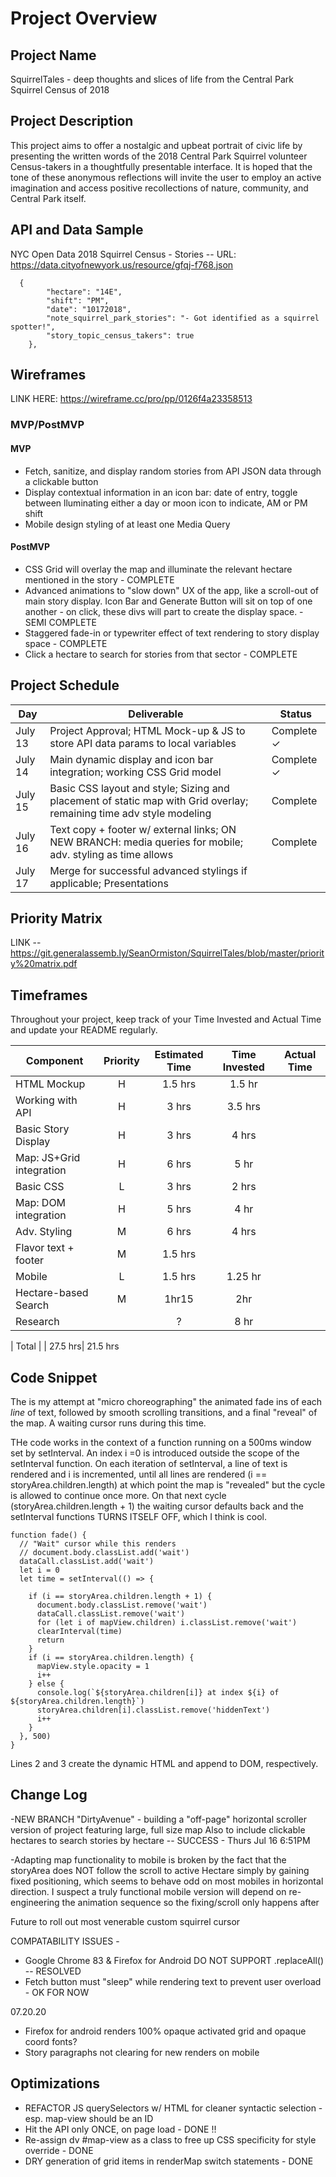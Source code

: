 # Project Overview

## Project Name

SquirrelTales - deep thoughts and slices of life from the Central Park Squirrel Census of 2018

## Project Description

This project aims to offer a nostalgic and upbeat portrait of civic life by presenting the written words of the 2018 Central Park Squirrel volunteer Census-takers in a thoughtfully presentable interface.  It is hoped that the tone of these anonymous reflections will invite the user to employ an active imagination and access positive recollections of nature, community, and Central Park itself. 

## API and Data Sample

NYC Open Data 2018 Squirrel Census - Stories -- URL: https://data.cityofnewyork.us/resource/gfqj-f768.json
```
  {
        "hectare": "14E",
        "shift": "PM",
        "date": "10172018",
        "note_squirrel_park_stories": "- Got identified as a squirrel spotter!",
        "story_topic_census_takers": true
    },
```    

## Wireframes

LINK HERE: https://wireframe.cc/pro/pp/0126f4a23358513

### MVP/PostMVP

#### MVP 
- Fetch, sanitize, and display random stories from API JSON data through a clickable button
- Display contextual information in an icon bar: date of entry, toggle between lluminating either a day or moon icon to indicate, AM or PM shift
- Mobile design styling of at least one Media Query

#### PostMVP  

- CSS Grid will overlay the map and illuminate the relevant hectare mentioned in the story - COMPLETE
- Advanced animations to "slow down" UX of the app, like a scroll-out of main story display.  Icon Bar and Generate Button will sit on top of one another - on click, these divs will part to create the display space. - SEMI COMPLETE
- Staggered fade-in or typewriter effect of text rendering to story display space - COMPLETE
- Click a hectare to search for stories from that sector - COMPLETE


## Project Schedule

|  Day | Deliverable | Status
|---|---| ---|
|July 13| Project Approval; HTML Mock-up & JS to store API data params to local variables | Complete ✓
|July 14| Main dynamic display and icon bar integration; working CSS Grid model | Complete ✓ | 
|July 15| Basic CSS layout and style; Sizing and placement of static map with Grid overlay; remaining time adv style modeling| Complete
|July 16| Text copy + footer w/ external links; ON NEW BRANCH: media queries for mobile; adv. styling as time allows | Complete
|July 17| Merge for successful advanced stylings if applicable; Presentations| 


## Priority Matrix

LINK --    https://git.generalassemb.ly/SeanOrmiston/SquirrelTales/blob/master/priority%20matrix.pdf

## Timeframes

Throughout your project, keep track of your Time Invested and Actual Time and update your README regularly.

| Component | Priority | Estimated Time | Time Invested | Actual Time |
| --- | :---: |  :---: | :---: | :---: |
| HTML Mockup | H | 1.5 hrs | 1.5 hr |
| Working with API | H | 3 hrs | 3.5 hrs
| Basic Story Display | H | 3 hrs | 4 hrs
| Map: JS+Grid integration | H | 6 hrs | 5 hr
| Basic CSS | L | 3 hrs | 2 hrs
| Map: DOM integration | H | 5 hrs | 4 hr
| Adv. Styling | M | 6 hrs | 4 hrs
| Flavor text + footer | M | 1.5 hrs
| Mobile | L | 1.5 hrs | 1.25 hr
| Hectare-based Search| M | 1hr15 | 2hr 
| Research |  | ?  | 8 hr

| Total | | 27.5 hrs| 21.5 hrs

## Code Snippet

The is my attempt at "micro choreographing" the animated fade ins of each *line* of text, followed by smooth scrolling transitions,
and a final "reveal" of the map.  A waiting cursor runs during this time.

THe code works in the context of a function running on a 500ms window set by setInterval.  An index i =0 is introduced outside
the scope of the setInterval function.  On each iteration of setInterval, a line of text is rendered and i is incremented, until all 
lines are rendered (i == storyArea.children.length) at which point the map is "revealed" but the cycle is allowed to continue once more. On that next cycle (storyArea.children.length + 1) the waiting cursor defaults back and the setInterval functions TURNS ITSELF OFF, which I think is cool.

```
function fade() {
  // "Wait" cursor while this renders
  // document.body.classList.add('wait')
  dataCall.classList.add('wait')
  let i = 0
  let time = setInterval(() => {
    
    if (i == storyArea.children.length + 1) {
      document.body.classList.remove('wait')
      dataCall.classList.remove('wait')
      for (let i of mapView.children) i.classList.remove('wait')
      clearInterval(time)
      return
    }
    if (i == storyArea.children.length) {
      mapView.style.opacity = 1
      i++
    } else {
      console.log(`${storyArea.children[i]} at index ${i} of ${storyArea.children.length}`)
      storyArea.children[i].classList.remove('hiddenText')
      i++
    }
  }, 500)
}
```
Lines 2 and 3 create the dynamic HTML and append to DOM, respectively.

## Change Log
 -NEW BRANCH "DirtyAvenue" - building a "off-page" horizontal scroller version of project featuring large, full size map
 Also to include clickable hectares to search stories by hectare -- SUCCESS - Thurs Jul 16 6:51PM

 -Adapting map functionality to mobile is broken by the fact that the storyArea does NOT follow the scroll to active
 Hectare simply by gaining fixed positioning, which seems to behave odd on most mobiles in horizontal direction.
  I suspect a truly functional mobile version will depend on re-engineering
 the animation sequence so the fixing/scroll only happens after 
 
 Future to roll out most venerable custom squirrel cursor
 
 COMPATABILITY ISSUES - 
 - Google Chrome 83 & Firefox for Android DO NOT SUPPORT .replaceAll() -- RESOLVED
 - Fetch button must "sleep" while rendering text to prevent user overload - OK FOR NOW
 
 07.20.20 
- Firefox for android renders 100% opaque activated grid and opaque coord fonts?
- Story paragraphs not clearing for new renders on mobile


 ## Optimizations
 - REFACTOR JS querySelectors w/ HTML for cleaner syntactic selection - esp. map-view should be an ID
 - Hit the API only ONCE, on page load - DONE !!
 - Re-assign dv #map-view as a class to free up CSS specificity for style override - DONE
 - DRY generation of grid items in renderMap switch statements - DONE
